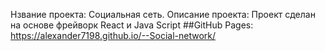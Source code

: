 Нзвание проекта: Социальная сеть.
Описание проекта:
Проект сделан на основе фрейворк React и Java Script
##GitHub Pages:  https://alexander7198.github.io/--Social-network/

